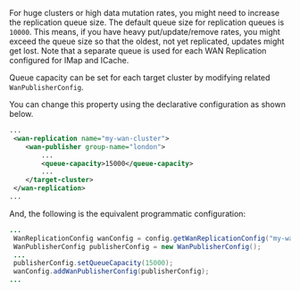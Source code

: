 
For huge clusters or high data mutation rates, you might need to increase the replication queue size. The default queue
size for replication queues is `10000`. This means, if you have heavy put/update/remove rates, you might exceed the queue size
so that the oldest, not yet replicated, updates might get lost. Note that a separate queue is used for each WAN Replication configured for IMap and ICache.
 
Queue capacity can be set for each target cluster by modifying related `WanPublisherConfig`.

You can change this property using the declarative configuration as shown below.

```xml
...
 <wan-replication name="my-wan-cluster">
    <wan-publisher group-name="london">
        ...
        <queue-capacity>15000</queue-capacity>
        ...
    </target-cluster>
 </wan-replication>
...
```

And, the following is the equivalent programmatic configuration:

```java
...
 WanReplicationConfig wanConfig = config.getWanReplicationConfig("my-wan-cluster");
 WanPublisherConfig publisherConfig = new WanPublisherConfig();
 ...
 publisherConfig.setQueueCapacity(15000);
 wanConfig.addWanPublisherConfig(publisherConfig);
...
``` 


